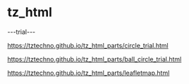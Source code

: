 # tz_html



---trial---

 https://tztechno.github.io/tz_html_parts/circle_trial.html

 https://tztechno.github.io/tz_html_parts/ball_circle_trial.html

 https://tztechno.github.io/tz_html_parts/leafletmap.html

